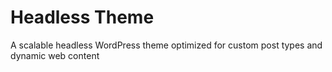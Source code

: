 # Headless Theme

A scalable headless WordPress theme optimized for custom post types and dynamic web content
